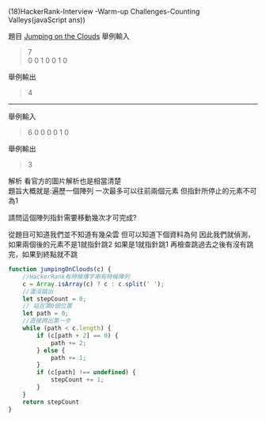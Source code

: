 (18)HackerRank-Interview -Warm-up Challenges-Counting Valleys(javaScript ans))

題目
[Jumping on the Clouds](https://www.hackerrank.com/challenges/jumping-on-the-clouds/problem)
舉例輸入
>7  
0 0 1 0 0 1 0

舉例輸出
>4
---  
舉例輸入
>6
0 0 0 0 1 0

舉例輸出
>3



解析
看官方的圖片解析也是相當清楚  
題旨大概就是:遍歷一個陣列
一次最多可以往前兩個元素
但指針所停止的元素不可為1

請問這個陣列指針需要移動幾次才可完成?

從題目可知道我們並不知道有幾朵雲
但可以知道下個資料為何
因此我們就偵測，如果兩個後的元素不是1就指針跳2
如果是1就指針跳1
再檢查跳過去之後有沒有跳完，如果到終點就不跳


```js
function jumpingOnClouds(c) {
    //HackerRank有時候傳字串有時候陣列
    c = Array.isArray(c) ? c : c.split(' ');
    //還沒踏出
    let stepCount = 0;
    // 站在第0個位置
    let path = 0;
    //直接跨出第一步
    while (path < c.length) {
        if (c[path + 2] == 0) {
            path += 2;
        } else {
            path += 1;
        }
        if (c[path] !== undefined) {
            stepCount += 1;
        }
    }
    return stepCount
}

 
```

  
